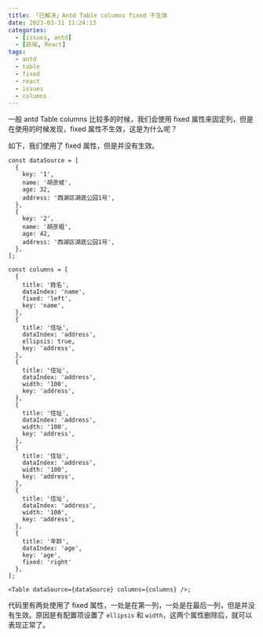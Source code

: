 ```yaml
---
title: 「已解决」Antd Table columns fixed 不生效
date: 2023-03-31 11:24:13
categories:
  - [issues, antd]
  - [前端, React]
tags:
  - antd
  - table
  - fixed
  - react
  - issues
  - columns
---
```


一般 antd Table columns 比较多的时候，我们会使用 fixed 属性来固定列，但是在使用的时候发现，fixed 属性不生效，这是为什么呢？

<script async="async" data-cfasync="false" src="//pl18904263.highrevenuegate.com/60a9585e87207b9db130c85b2cfbff86/invoke.js"></script><div id="container-60a9585e87207b9db130c85b2cfbff86"></div>

如下，我们使用了 fixed 属性，但是并没有生效。

```tsx
const dataSource = [
  {
    key: '1',
    name: '胡彦斌',
    age: 32,
    address: '西湖区湖底公园1号',
  },
  {
    key: '2',
    name: '胡彦祖',
    age: 42,
    address: '西湖区湖底公园1号',
  },
];

const columns = [
  {
    title: '姓名',
    dataIndex: 'name',
    fixed: 'left',
    key: 'name',
  },
  {
    title: '住址',
    dataIndex: 'address',
    ellipsis: true,
    key: 'address',
  },
  {
    title: '住址',
    dataIndex: 'address',
    width: '100',
    key: 'address',
  },
  {
    title: '住址',
    dataIndex: 'address',
    width: '100',
    key: 'address',
  },
  {
    title: '住址',
    dataIndex: 'address',
    width: '100',
    key: 'address',
  },
  {
    title: '住址',
    dataIndex: 'address',
    width: '100',
    key: 'address',
  },
  {
    title: '年龄',
    dataIndex: 'age',
    key: 'age',
    fixed: 'right'
  },
];

<Table dataSource={dataSource} columns={columns} />;
```

代码里有两处使用了 fixed 属性，一处是在第一列，一处是在最后一列，但是并没有生效。原因是有配置项设置了 `ellipsis` 和 `width`，这两个属性删除后，就可以表现正常了。
